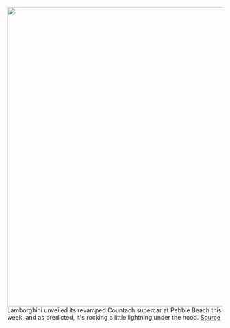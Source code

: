 <img src='https://cdn.vox-cdn.com/thumbor/yU4iRe2LERfQRxAKk3jifYvjlBU=/0x0:5385x3029/1200x675/filters:focal(2263x1085:3123x1945)/cdn.vox-cdn.com/uploads/chorus_image/image/69722203/COUNTACH_LPI800_4__2_.0.jpg' width='700px' /><br/>
Lamborghini unveiled its revamped Countach supercar at Pebble Beach this week, and as predicted, it's rocking a little lightning under the hood.
<a href='https://www.theverge.com/2021/8/13/22623297/lamborghini-countach-supercar-hybrid-specs-speed'> Source <a/>